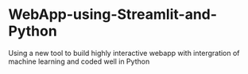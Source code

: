 # WebApp-using-Streamlit-and-Python
Using a new tool to build highly interactive webapp with intergration of machine learning and coded well in Python
